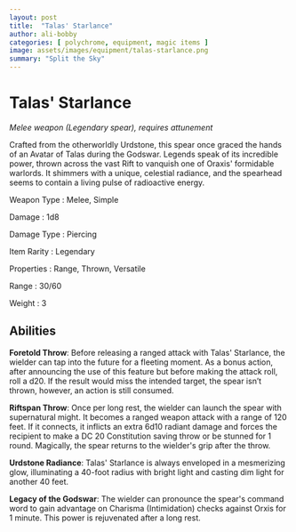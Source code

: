 ```yaml
---
layout: post
title:  "Talas' Starlance"
author: ali-bobby
categories: [ polychrome, equipment, magic items ]
image: assets/images/equipment/talas-starlance.png
summary: "Split the Sky"
---
```

# Talas' Starlance
*Melee weapon (Legendary spear), requires attunement*

Crafted from the otherworldly Urdstone, this spear once graced the hands of an Avatar of Talas during the Godswar. Legends speak of its incredible power, thrown across the vast Rift to vanquish one of Oraxis' formidable warlords. It shimmers with a unique, celestial radiance, and the spearhead seems to contain a living pulse of radioactive energy.

Weapon Type
: Melee, Simple

Damage
: 1d8

Damage Type
: Piercing

Item Rarity
: Legendary

Properties
: Range, Thrown, Versatile

Range
: 30/60

Weight
: 3

## Abilities

**Foretold Throw**: Before releasing a ranged attack with Talas' Starlance, the wielder can tap into the future for a fleeting moment. As a bonus action, after announcing the use of this feature but before making the attack roll, roll a d20. If the result would miss the intended target, the spear isn’t thrown, however, an action is still consumed.

**Riftspan Throw**: Once per long rest, the wielder can launch the spear with supernatural might. It becomes a ranged weapon attack with a range of 120 feet. If it connects, it inflicts an extra 6d10 radiant damage and forces the recipient to make a DC 20 Constitution saving throw or be stunned for 1 round. Magically, the spear returns to the wielder's grip after the throw.

**Urdstone Radiance**: Talas' Starlance is always enveloped in a mesmerizing glow, illuminating a 40-foot radius with bright light and casting dim light for another 40 feet.

**Legacy of the Godswar**: The wielder can pronounce the spear's command word to gain advantage on Charisma (Intimidation) checks against Orxis for 1 minute. This power is rejuvenated after a long rest.